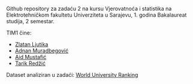 Github repository za zadaću 2 na kursu Vjerovatnoća i statistika na Elektrotehničkom fakultetu Univerziteta u Sarajevu, 1. godina Bakalaureat studija, 2 semestar.

TIM1 čine:
- [Zlatan Ljutika](https://github.com/Ljut)
- [Adnan Muradbegović](https://github.com/amuradbegovic)
- [Aid Mustafić](https://github.com/astaffz)
- [Tarik Redžić](https://github.com/TarikRedzic)

Dataset analiziran u zadaći: [World University Ranking](https://www.kaggle.com/datasets/aritra100/world-university-ranking)
